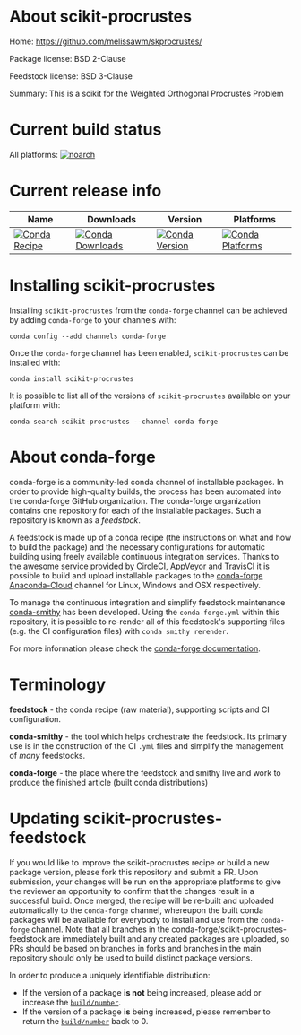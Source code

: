 About scikit-procrustes
=======================

Home: https://github.com/melissawm/skprocrustes/

Package license: BSD 2-Clause

Feedstock license: BSD 3-Clause

Summary: This is a scikit for the Weighted Orthogonal Procrustes Problem



Current build status
====================

All platforms:
[![noarch](https://img.shields.io/circleci/project/github/conda-forge/scikit-procrustes-feedstock/master.svg?label=noarch)](https://circleci.com/gh/conda-forge/scikit-procrustes-feedstock)

Current release info
====================

| Name | Downloads | Version | Platforms |
| --- | --- | --- | --- |
| [![Conda Recipe](https://img.shields.io/badge/recipe-scikit--procrustes-green.svg)](https://anaconda.org/conda-forge/scikit-procrustes) | [![Conda Downloads](https://img.shields.io/conda/dn/conda-forge/scikit-procrustes.svg)](https://anaconda.org/conda-forge/scikit-procrustes) | [![Conda Version](https://img.shields.io/conda/vn/conda-forge/scikit-procrustes.svg)](https://anaconda.org/conda-forge/scikit-procrustes) | [![Conda Platforms](https://img.shields.io/conda/pn/conda-forge/scikit-procrustes.svg)](https://anaconda.org/conda-forge/scikit-procrustes) |

Installing scikit-procrustes
============================

Installing `scikit-procrustes` from the `conda-forge` channel can be achieved by adding `conda-forge` to your channels with:

```
conda config --add channels conda-forge
```

Once the `conda-forge` channel has been enabled, `scikit-procrustes` can be installed with:

```
conda install scikit-procrustes
```

It is possible to list all of the versions of `scikit-procrustes` available on your platform with:

```
conda search scikit-procrustes --channel conda-forge
```


About conda-forge
=================

conda-forge is a community-led conda channel of installable packages.
In order to provide high-quality builds, the process has been automated into the
conda-forge GitHub organization. The conda-forge organization contains one repository
for each of the installable packages. Such a repository is known as a *feedstock*.

A feedstock is made up of a conda recipe (the instructions on what and how to build
the package) and the necessary configurations for automatic building using freely
available continuous integration services. Thanks to the awesome service provided by
[CircleCI](https://circleci.com/), [AppVeyor](https://www.appveyor.com/)
and [TravisCI](https://travis-ci.org/) it is possible to build and upload installable
packages to the [conda-forge](https://anaconda.org/conda-forge)
[Anaconda-Cloud](https://anaconda.org/) channel for Linux, Windows and OSX respectively.

To manage the continuous integration and simplify feedstock maintenance
[conda-smithy](https://github.com/conda-forge/conda-smithy) has been developed.
Using the ``conda-forge.yml`` within this repository, it is possible to re-render all of
this feedstock's supporting files (e.g. the CI configuration files) with ``conda smithy rerender``.

For more information please check the [conda-forge documentation](https://conda-forge.org/docs/).

Terminology
===========

**feedstock** - the conda recipe (raw material), supporting scripts and CI configuration.

**conda-smithy** - the tool which helps orchestrate the feedstock.
                   Its primary use is in the construction of the CI ``.yml`` files
                   and simplify the management of *many* feedstocks.

**conda-forge** - the place where the feedstock and smithy live and work to
                  produce the finished article (built conda distributions)


Updating scikit-procrustes-feedstock
====================================

If you would like to improve the scikit-procrustes recipe or build a new
package version, please fork this repository and submit a PR. Upon submission,
your changes will be run on the appropriate platforms to give the reviewer an
opportunity to confirm that the changes result in a successful build. Once
merged, the recipe will be re-built and uploaded automatically to the
`conda-forge` channel, whereupon the built conda packages will be available for
everybody to install and use from the `conda-forge` channel.
Note that all branches in the conda-forge/scikit-procrustes-feedstock are
immediately built and any created packages are uploaded, so PRs should be based
on branches in forks and branches in the main repository should only be used to
build distinct package versions.

In order to produce a uniquely identifiable distribution:
 * If the version of a package **is not** being increased, please add or increase
   the [``build/number``](https://conda.io/docs/user-guide/tasks/build-packages/define-metadata.html#build-number-and-string).
 * If the version of a package **is** being increased, please remember to return
   the [``build/number``](https://conda.io/docs/user-guide/tasks/build-packages/define-metadata.html#build-number-and-string)
   back to 0.
